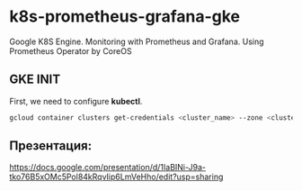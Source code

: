 # k8s-prometheus-grafana-gke
Google K8S Engine. Monitoring with Prometheus and Grafana. Using Prometheus Operator by CoreOS

## GKE INIT
First, we need to configure **kubectl**.
```bash
gcloud container clusters get-credentials <cluster_name> --zone <cluster_zone> --project <project_name>
```

## Презентация:
https://docs.google.com/presentation/d/1IaBINi-J9a-tko76B5xOMc5Pol84kRqvIip6LmVeHho/edit?usp=sharing
